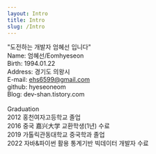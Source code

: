 ```yaml
---
layout: Intro
title: Intro
slug: /Intro
---
```


"도전하는 개발자 엄혜선 입니다"<br>
Name: 엄혜선/Eomhyeseon<br>
Birth: 1994.01.22<br>
Address: 경기도 의왕시<br>
E-mail: ehs6599@gmail.com<br>
github: hyeseoneom<br>
Blog: dev-shan.tistory.com<br>
<br>
Graduation<br>
2012 홍천여자고등학교 졸업<br>
2016 중국 嘉兴大学 교환학생(1년) 수료<br>
2019 가톨릭관동대학교 중국학과 졸업<br>
2022 자바&파이썬 활용 통계기반 빅데이터 개발자 수료
<br />
